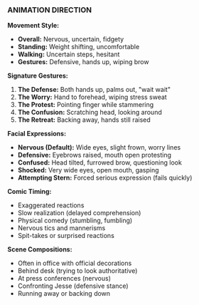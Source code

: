 ### ANIMATION DIRECTION

**Movement Style:**

- **Overall:** Nervous, uncertain, fidgety
- **Standing:** Weight shifting, uncomfortable
- **Walking:** Uncertain steps, hesitant
- **Gestures:** Defensive, hands up, wiping brow

**Signature Gestures:**

1. **The Defense:** Both hands up, palms out, "wait wait"
2. **The Worry:** Hand to forehead, wiping stress sweat
3. **The Protest:** Pointing finger while stammering
4. **The Confusion:** Scratching head, looking around
5. **The Retreat:** Backing away, hands still raised

**Facial Expressions:**

- **Nervous (Default):** Wide eyes, slight frown, worry lines
- **Defensive:** Eyebrows raised, mouth open protesting
- **Confused:** Head tilted, furrowed brow, questioning look
- **Shocked:** Very wide eyes, open mouth, gasping
- **Attempting Stern:** Forced serious expression (fails quickly)

**Comic Timing:**

- Exaggerated reactions
- Slow realization (delayed comprehension)
- Physical comedy (stumbling, fumbling)
- Nervous tics and mannerisms
- Spit-takes or surprised reactions

**Scene Compositions:**

- Often in office with official decorations
- Behind desk (trying to look authoritative)
- At press conferences (nervous)
- Confronting Jesse (defensive stance)
- Running away or backing down
